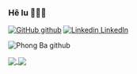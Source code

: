 ### Hê lu 👋👋👋

[![GitHub](https://i.stack.imgur.com/tskMh.png) github](https://github.com/phongtapcode)   [![Linkedin](https://i.stack.imgur.com/gVE0j.png) LinkedIn](https://www.linkedin.com/in/phong-nguyen-ba-1a421726b/)

![Phong Ba github](https://github-readme-stats.vercel.app/api?username=phongtapcode&show_icons=true&theme=radical&hide=contribs,prs,issues,env)

<a href="https://github.com/phongtapcode/DSA_PTIT-2023">
  <!-- Change the `github-readme-stats.anuraghazra1.vercel.app` to `github-readme-stats.vercel.app`  -->
  <img align="center" src="https://github-readme-stats.anuraghazra1.vercel.app/api/pin/?username=phongtapcode&repo=DSA_PTIT-2023&theme=tokyonight" />
</a>    
<a href="https://github.com/phongtapcode/nhac-NguyenBaPhong">
  <!-- Change the `github-readme-stats.anuraghazra1.vercel.app` to `github-readme-stats.vercel.app`  -->
  <img align="center" src="https://github-readme-stats.anuraghazra1.vercel.app/api/pin/?username=phongtapcode&repo=nhac-NguyenBaPhong&theme=dark" />
</a>
